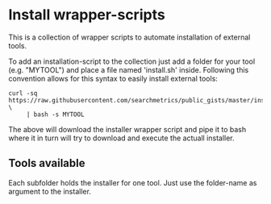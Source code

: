 # Install wrapper-scripts

This is a collection of wrapper scripts to automate installation of external tools. 

To add an installation-script to the collection just add a folder for your tool (e.g. "MYTOOL") and place a file named 'install.sh' inside.
Following this convention allows for this syntax to easily install external tools:

    curl -sq https://raw.githubusercontent.com/searchmetrics/public_gists/master/installers/install.sh \
         | bash -s MYTOOL

The above will download the installer wrapper script and pipe it to bash where it in turn will try to download and execute the actuall installer.

## Tools available
Each subfolder holds the installer for one tool. Just use the folder-name as argument to the installer.

